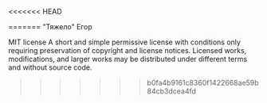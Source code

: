 <<<<<<< HEAD

=======
"Тяжело" Егор

MIT license 
A short and simple permissive license with conditions only requiring preservation of copyright and license notices. Licensed works, modifications, and larger works may be distributed under different terms and without source code.
>>>>>>> b0fa4b9161c8360f1422668ae59b84cb3dcea4fd
